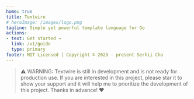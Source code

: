 ```yaml
---
home: true
title: Textwire
# heroImage: /images/logo.png
tagline: Simple yet powerful template language for Go
actions:
- text: Get started →
  link: /v1/guide
  type: primary
footer: MIT Licensed | Copyright © 2023 - present Serhii Cho
---
```


> ⚠️ WARNING: Textwire is still in development and is not ready for production use. If you are interested in this project, please star it to show your support and it will help me to prioritize the development of this project. Thanks in advance! ❤️